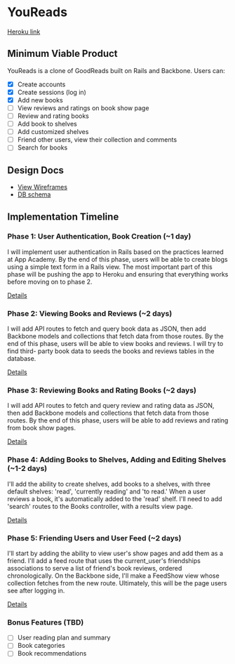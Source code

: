 # YouReads

[Heroku link][heroku]

[heroku]: http://youreads.herokuapp.com

## Minimum Viable Product
YouReads is a clone of GoodReads built on Rails and Backbone. Users can:

<!-- This is a Markdown checklist. Use it to keep track of your progress! -->

- [x] Create accounts
- [x] Create sessions (log in)
- [x] Add new books
- [ ] View reviews and ratings on book show page
- [ ] Review and rating books
- [ ] Add book to shelves
- [ ] Add customized shelves
- [ ] Friend other users, view their collection and comments
- [ ] Search for books

## Design Docs
* [View Wireframes][views]
* [DB schema][schema]

[views]: ./docs/views.md
[schema]: ./docs/schema.md

## Implementation Timeline

### Phase 1: User Authentication, Book Creation (~1 day)
I will implement user authentication in Rails based on the practices learned at
App Academy. By the end of this phase, users will be able to create blogs using
a simple text form in a Rails view. The most important part of this phase will
be pushing the app to Heroku and ensuring that everything works before moving on
to phase 2.

[Details][phase-one]

### Phase 2: Viewing Books and Reviews (~2 days)
I will add API routes to fetch and query book data as JSON, then add Backbone
models and collections that fetch data from those routes. By the end of this
phase, users will be able to view books and reviews. I will try to find third-
party book data to seeds the books and reviews tables in the database.

[Details][phase-two]

### Phase 3: Reviewing Books and Rating Books (~2 days)
I will add API routes to fetch and query review and rating data as JSON, then
add Backbone models and collections that fetch data from those routes. By the
end of this phase, users will be able to add reviews and rating from book show
pages.

[Details][phase-three]

### Phase 4: Adding Books to Shelves, Adding and Editing Shelves (~1-2 days)
I'll add the ability to create shelves, add books to a shelves, with three
default shelves: 'read', 'currently reading' and 'to read.' When a user reviews
a book, it's automatically added to the 'read' shelf. I'll need to add 'search'
routes to the Books controller, with a results view page.

[Details][phase-four]

### Phase 5: Friending Users and User Feed (~2 days)
I'll start by adding the ability to view user's show pages and add them as a
friend. I'll add a feed route that uses the current_user's friendships
associations to serve a list of friend's book reviews, ordered chronologically.
On the Backbone side, I'll make a FeedShow view whose collection fetches from
the new route. Ultimately, this will be the page users see after logging in.

[Details][phase-five]

### Bonus Features (TBD)
- [ ] User reading plan and summary
- [ ] Book categories
- [ ] Book recommendations

[phase-one]: ./docs/phases/phase1.md
[phase-two]: ./docs/phases/phase2.md
[phase-three]: ./docs/phases/phase3.md
[phase-four]: ./docs/phases/phase4.md
[phase-five]: ./docs/phases/phase5.md
